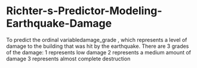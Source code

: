 # Richter-s-Predictor-Modeling-Earthquake-Damage
To predict the ordinal variabledamage_grade , which represents a level of damage 
to the building that was hit by the earthquake. There are 3 grades of the damage:
1 represents low damage
2 represents a medium amount of damage
3 represents almost complete destruction
